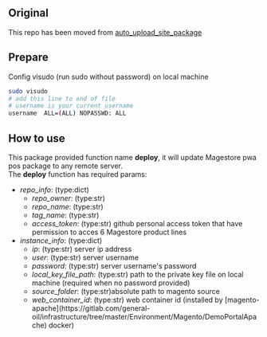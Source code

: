 ## Original 
This repo has been moved from [auto_upload_site_package](https://gitlab.com/general-oil/infrastructure/tree/master/Tool/auto_upload_site_package)

## Prepare
Config visudo (run sudo without password) on local machine
```bash
sudo visudo
# add this line to end of file
# username is your current username
username  ALL=(ALL) NOPASSWD: ALL
```

## How to use

This package provided function name **deploy**, it will update Magestore pwa pos package to any remote server.  
The **deploy** function has required params:
<ul>
    <li><i>repo_info</i>: (type:dict)
        <ul>
            <li><i>repo_owner</i>: (type:str)</li>
            <li><i>repo_name</i>: (type:str)</li>
            <li><i>tag_name</i>: (type:str)</li>
            <li><i>access_token</i>: (type:str) github personal access token that have permission to acces 6 Magestore product lines</li>
        </ul>
    </li>
    <li><i>instance_info</i>: (type:dict)
        <ul>
            <li><i>ip</i>: (type:str) server ip address</li>
            <li><i>user</i>: (type:str) server username</li>
            <li><i>password</i>: (type:str) server username's password</li>
            <li><i>local_key_file_path</i>: (type:str) path to the private key file on local machine (required when no password provided)</li>
            <li><i>source_folder</i>: (type:str)absolute path to magento source</li>
            <li><i>web_container_id</i>: (type:str) web container id (installed by [magento-apache](https://gitlab.com/general-oil/infrastructure/tree/master/Environment/Magento/DemoPortalApache) docker)</li>
        </ul>
    </li>
</ul>
